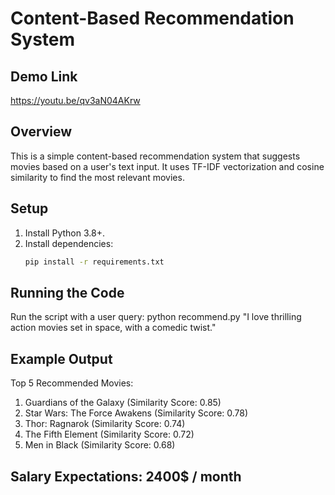 # Content-Based Recommendation System
## Demo Link
https://youtu.be/qv3aN04AKrw
## Overview
This is a simple content-based recommendation system that suggests movies based on a user's text input. It uses TF-IDF vectorization and cosine similarity to find the most relevant movies.

## Setup
1. Install Python 3.8+.
2. Install dependencies:
   ```bash
   pip install -r requirements.txt

## Running the Code
Run the script with a user query: python recommend.py "I love thrilling action movies set in space, with a comedic twist."

## Example Output
Top 5 Recommended Movies:
1. Guardians of the Galaxy (Similarity Score: 0.85)
2. Star Wars: The Force Awakens (Similarity Score: 0.78)
3. Thor: Ragnarok (Similarity Score: 0.74)
4. The Fifth Element (Similarity Score: 0.72)
5. Men in Black (Similarity Score: 0.68)

## Salary Expectations: 2400$ / month
